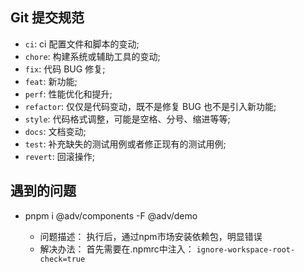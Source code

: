 ## Git 提交规范

- `ci`: ci 配置文件和脚本的变动;
- `chore`: 构建系统或辅助工具的变动;
- `fix`: 代码 BUG 修复;
- `feat`: 新功能;
- `perf`: 性能优化和提升;
- `refactor`: 仅仅是代码变动，既不是修复 BUG 也不是引入新功能;
- `style`: 代码格式调整，可能是空格、分号、缩进等等;
- `docs`: 文档变动;
- `test`: 补充缺失的测试用例或者修正现有的测试用例;
- `revert`: 回滚操作;

## 遇到的问题

- pnpm i @adv/components -F @adv/demo 

  - 问题描述：
  执行后，通过npm市场安装依赖包，明显错误
  - 解决办法：
  首先需要在.npmrc中注入： `ignore-workspace-root-check=true`